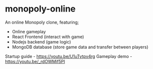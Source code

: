 # monopoly-online
An online Monopoly clone, featuring;
- Online gameplay
- React Frontend (interact with game)
- Nodejs backend (game logic)
- MongoDB database (store game data and transfer between players)

Startup guide - https://youtu.be/U1uTytpv4rg
Gameplay demo - https://youtu.be/_rdOWMif5PI
